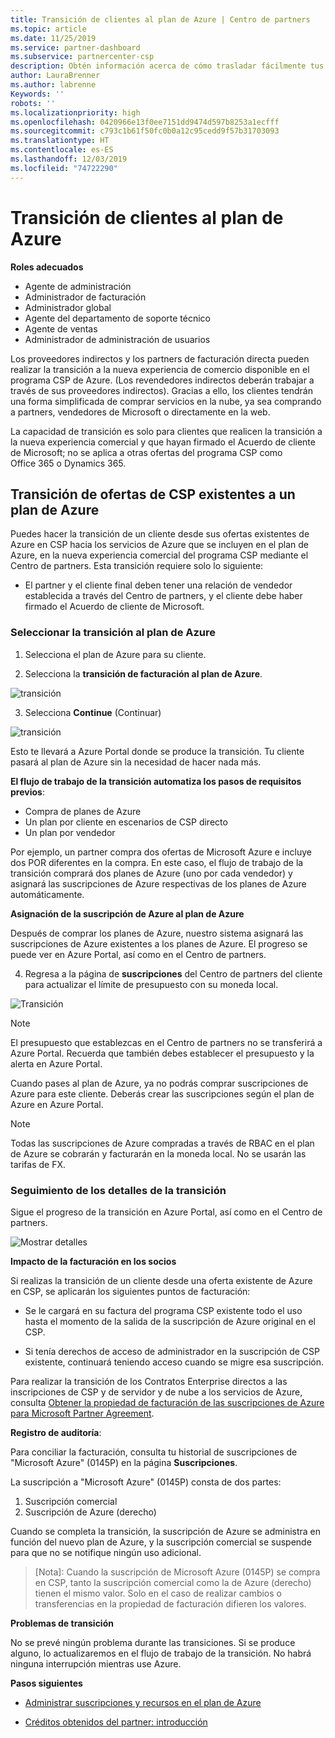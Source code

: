 ```yaml
---
title: Transición de clientes al plan de Azure | Centro de partners
ms.topic: article
ms.date: 11/25/2019
ms.service: partner-dashboard
ms.subservice: partnercenter-csp
description: Obtén información acerca de cómo trasladar fácilmente tus clientes al plan de Azure.
author: LauraBrenner
ms.author: labrenne
Keywords: ''
robots: ''
ms.localizationpriority: high
ms.openlocfilehash: 0420966e13f0ee7151dd9474d597b8253a1ecfff
ms.sourcegitcommit: c793c1b61f50fc0b0a12c95cedd9f57b31703093
ms.translationtype: HT
ms.contentlocale: es-ES
ms.lasthandoff: 12/03/2019
ms.locfileid: "74722290"
---
```

# <a name="transition-your-customers-to-azure-plan"></a>Transición de clientes al plan de Azure

**Roles adecuados**

- Agente de administración
- Administrador de facturación
- Administrador global
- Agente del departamento de soporte técnico
- Agente de ventas
- Administrador de administración de usuarios

Los proveedores indirectos y los partners de facturación directa pueden realizar la transición a la nueva experiencia de comercio disponible en el programa CSP de Azure. (Los revendedores indirectos deberán trabajar a través de sus proveedores indirectos). Gracias a ello, los clientes tendrán una forma simplificada de comprar servicios en la nube, ya sea comprando a partners, vendedores de Microsoft o directamente en la web.

La capacidad de transición es solo para clientes que realicen la transición a la nueva experiencia comercial y que hayan firmado el Acuerdo de cliente de Microsoft; no se aplica a otras ofertas del programa CSP como Office 365 o Dynamics 365.

## <a name="transition-existing-csp-offers-to-an-azure-plan"></a>Transición de ofertas de CSP existentes a un plan de Azure

Puedes hacer la transición de un cliente desde sus ofertas existentes de Azure en CSP hacia los servicios de Azure que se incluyen en el plan de Azure, en la nueva experiencia comercial del programa CSP mediante el Centro de partners. Esta transición requiere solo lo siguiente:

- El partner y el cliente final deben tener una relación de vendedor establecida a través del Centro de partners, y el cliente debe haber firmado el Acuerdo de cliente de Microsoft.

### <a name="select-transition-to-azure-plan"></a>Seleccionar la transición al plan de Azure

1. Selecciona el plan de Azure para su cliente.

2. Selecciona la **transición de facturación al plan de Azure**.

![transición](images/azure/transition1.png)

3. Selecciona **Continue** (Continuar)

![transición](images/azure/transition2.png)

Esto te llevará a Azure Portal donde se produce la transición. Tu cliente pasará al plan de Azure sin la necesidad de hacer nada más. 

**El flujo de trabajo de la transición automatiza los pasos de requisitos previos**: 

- Compra de planes de Azure 
- Un plan por cliente en escenarios de CSP directo  
- Un plan por vendedor  

Por ejemplo, un partner compra dos ofertas de Microsoft Azure e incluye dos POR diferentes en la compra. En este caso, el flujo de trabajo de la transición comprará dos planes de Azure (uno por cada vendedor) y asignará las suscripciones de Azure respectivas de los planes de Azure automáticamente.  

**Asignación de la suscripción de Azure al plan de Azure**

Después de comprar los planes de Azure, nuestro sistema asignará las suscripciones de Azure existentes a los planes de Azure. El progreso se puede ver en Azure Portal, así como en el Centro de partners. 

4. Regresa a la página de **suscripciones**  del Centro de partners del cliente para actualizar el límite de presupuesto con su moneda local. 

![Transición](images/azure/transition3.png)

>[!NOTE]
>El presupuesto que establezcas en el Centro de partners no se transferirá a Azure Portal. Recuerda que también debes establecer el presupuesto y la alerta en Azure Portal.

Cuando pases al plan de Azure, ya no podrás comprar suscripciones de Azure para este cliente. Deberás crear las suscripciones según el plan de Azure en Azure Portal.

>[!NOTE]
> Todas las suscripciones de Azure compradas a través de RBAC en el plan de Azure se cobrarán y facturarán en la moneda local. No se usarán las tarifas de FX.

### <a name="track-your-transition-details"></a>Seguimiento de los detalles de la transición

Sigue el progreso de la transición en Azure Portal, así como en el Centro de partners.

![Mostrar detalles](images/azure/details1.png)

**Impacto de la facturación en los socios**

Si realizas la transición de un cliente desde una oferta existente de Azure en CSP, se aplicarán los siguientes puntos de facturación:

- Se le cargará en su factura del programa CSP existente todo el uso hasta el momento de la salida de la suscripción de Azure original en el CSP.

- Si tenía derechos de acceso de administrador en la suscripción de CSP existente, continuará teniendo acceso cuando se migre esa suscripción.

Para realizar la transición de los Contratos Enterprise directos a las inscripciones de CSP y de servidor y de nube a los servicios de Azure, consulta [Obtener la propiedad de facturación de las suscripciones de Azure para Microsoft Partner Agreement](https://docs.microsoft.com/azure/billing/mpa-request-ownership).

**Registro de auditoría**:

Para conciliar la facturación, consulta tu historial de suscripciones de "Microsoft Azure" (0145P) en la página **Suscripciones**. 

La suscripción a "Microsoft Azure" (0145P) consta de dos partes:
1. Suscripción comercial 
2. Suscripción de Azure (derecho)

Cuando se completa la transición, la suscripción de Azure se administra en función del nuevo plan de Azure, y la suscripción comercial se suspende para que no se notifique ningún uso adicional.  

>[Nota]\: Cuando la suscripción de Microsoft Azure (0145P) se compra en CSP, tanto la suscripción comercial como la de Azure (derecho) tienen el mismo valor. Solo en el caso de realizar cambios o transferencias en la propiedad de facturación difieren los valores. 

**Problemas de transición**

No se prevé ningún problema durante las transiciones. Si se produce alguno, lo actualizaremos en el flujo de trabajo de la transición. No habrá ninguna interrupción mientras use Azure.  

**Pasos siguientes**

- [Administrar suscripciones y recursos en el plan de Azure](azure-plan-manage.md)

- [Créditos obtenidos del partner: introducción](partner-earned-credit.md)



